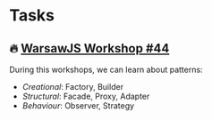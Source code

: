 # Tasks

## 🔥 <a href="https://www.facebook.com/events/550742222516496/">WarsawJS Workshop #44</a>

During this workshops, we can learn about patterns:

* _Creational_: Factory, Builder
* _Structural_: Facade, Proxy, Adapter
* _Behaviour_: Observer, Strategy
